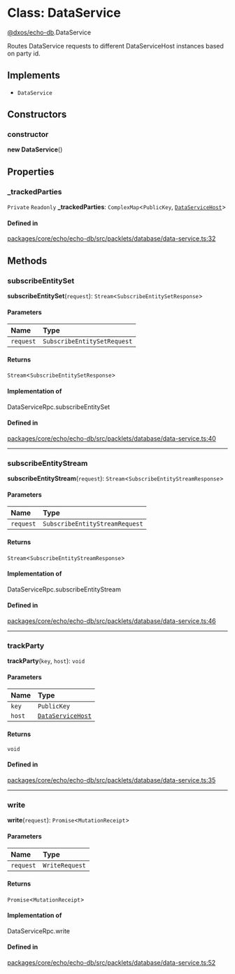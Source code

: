 # Class: DataService

[@dxos/echo-db](../modules/dxos_echo_db.md).DataService

Routes DataService requests to different DataServiceHost instances based on party id.

## Implements

- `DataService`

## Constructors

### constructor

**new DataService**()

## Properties

### \_trackedParties

 `Private` `Readonly` **\_trackedParties**: `ComplexMap`<`PublicKey`, [`DataServiceHost`](dxos_echo_db.DataServiceHost.md)\>

#### Defined in

[packages/core/echo/echo-db/src/packlets/database/data-service.ts:32](https://github.com/dxos/dxos/blob/main/packages/core/echo/echo-db/src/packlets/database/data-service.ts#L32)

## Methods

### subscribeEntitySet

**subscribeEntitySet**(`request`): `Stream`<`SubscribeEntitySetResponse`\>

#### Parameters

| Name | Type |
| :------ | :------ |
| `request` | `SubscribeEntitySetRequest` |

#### Returns

`Stream`<`SubscribeEntitySetResponse`\>

#### Implementation of

DataServiceRpc.subscribeEntitySet

#### Defined in

[packages/core/echo/echo-db/src/packlets/database/data-service.ts:40](https://github.com/dxos/dxos/blob/main/packages/core/echo/echo-db/src/packlets/database/data-service.ts#L40)

___

### subscribeEntityStream

**subscribeEntityStream**(`request`): `Stream`<`SubscribeEntityStreamResponse`\>

#### Parameters

| Name | Type |
| :------ | :------ |
| `request` | `SubscribeEntityStreamRequest` |

#### Returns

`Stream`<`SubscribeEntityStreamResponse`\>

#### Implementation of

DataServiceRpc.subscribeEntityStream

#### Defined in

[packages/core/echo/echo-db/src/packlets/database/data-service.ts:46](https://github.com/dxos/dxos/blob/main/packages/core/echo/echo-db/src/packlets/database/data-service.ts#L46)

___

### trackParty

**trackParty**(`key`, `host`): `void`

#### Parameters

| Name | Type |
| :------ | :------ |
| `key` | `PublicKey` |
| `host` | [`DataServiceHost`](dxos_echo_db.DataServiceHost.md) |

#### Returns

`void`

#### Defined in

[packages/core/echo/echo-db/src/packlets/database/data-service.ts:35](https://github.com/dxos/dxos/blob/main/packages/core/echo/echo-db/src/packlets/database/data-service.ts#L35)

___

### write

**write**(`request`): `Promise`<`MutationReceipt`\>

#### Parameters

| Name | Type |
| :------ | :------ |
| `request` | `WriteRequest` |

#### Returns

`Promise`<`MutationReceipt`\>

#### Implementation of

DataServiceRpc.write

#### Defined in

[packages/core/echo/echo-db/src/packlets/database/data-service.ts:52](https://github.com/dxos/dxos/blob/main/packages/core/echo/echo-db/src/packlets/database/data-service.ts#L52)
